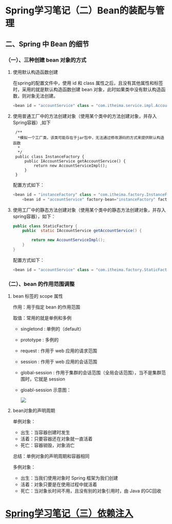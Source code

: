 # Spring学习笔记（二）Bean的装配与管理

## 二、Spring 中 Bean 的细节

### （一）、三种创建 bean 对象的方式

1. 使用默认构造函数创建

    在spring的配置文件中，使用 id 和 class 属性之后，且没有其他属性和标签时，采用的就是默认构造函数创建 bean 对象，此时如果类中没有默认构造函数，则对象无法创建。

    ```java
    <bean id = "accountService" class = "com.itheima.service.impl.AccountServiceImpl"></bean>
    ```

2. 使用普通工厂中的方法创建对象（使用某个类中的方法创建对象，并存入 Spring容器）,如下

        /**
         *模拟一个工厂类，该类可能存在于jar包中，无法通过修改源码的方式来提供默认构造函数
         * 
         */
        public class InstanceFactory {
            public IAccountService getAccountService() {
                return new AccountServiceImpl();
            }
        }

    配置方式如下：

    ```java
    <bean id = "instanceFactory" class = "com.itheima.factory.InstanceFactory"></bean>
        <bean id = "accountService" factory-bean="instanceFactory" factory-method="getAccountService"></bean>
    ```

3. 使用工厂中的静态方法创建对象（使用某个类中的静态方法创建对象，并存入spring容器），如下：

    ```java
    public class StaticFactory {
        public  static IAccountService getAccountService() {
    
            return new AccountServiceImpl();
        }
    }
    ```

    配置方式如下：

    ```java
    <bean id = "accountService" class = "com.itheima.factory.StaticFactory" factory-method="getAccountService"></bean>
    ```

### （二）、bean 的作用范围调整

1. bean 标签的 scope 属性

    作用：用于指定 bean 的作用范围

    取值：常用的就是单例和多例

    - singletond : 单例的（default）
    - prototype : 多例的
    - request : 作用于 web 应用的请求范围
    - session : 作用于 web  应用的会话范围
    - global-session : 作用于集群的会话范围（全局会话范围），当不是集群范围时，它就是 session
    - gloabl-session 示意图：

        ![](session-988affbd-bff9-48fc-bb1d-5e135fe32082.png)

2. bean对象的声明周期

    单例对象：

    - 出生：当容器创建时发生
    - 活着：只要容器还在对象就一直活着
    - 死亡：容器销毁，对象消亡

    总结：单例对象的声明周期和容器相同

    多例对象：

    - 出生：当我们使用对象时 Spring 框架为我们创建
    - 活着：对象只要是在使用过程中就活着
    - 死亡：当对象长时间不用，且没有别的对象引用时，由 Java 的GC回收

# [Spring学习笔记（三）依赖注入](Spring学习笔记（三）依赖注入.md)